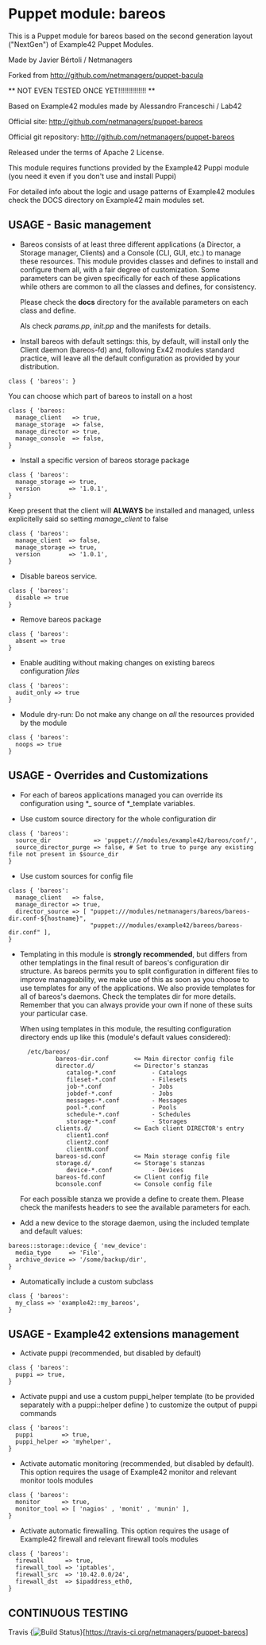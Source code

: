 # Puppet module: bareos

This is a Puppet module for bareos based on the second generation layout ("NextGen") of Example42 Puppet Modules.

Made by Javier Bértoli / Netmanagers

Forked from http://github.com/netmanagers/puppet-bacula

** NOT EVEN TESTED ONCE YET!!!!!!!!!!!!!! **

Based on Example42 modules made by Alessandro Franceschi / Lab42

Official site: http://github.com/netmanagers/puppet-bareos

Official git repository: http://github.com/netmanagers/puppet-bareos

Released under the terms of Apache 2 License.

This module requires functions provided by the Example42 Puppi module (you need it even if you don't
use and install Puppi)

For detailed info about the logic and usage patterns of Example42 modules check the DOCS directory
on Example42 main modules set.


## USAGE - Basic management

* Bareos consists of at least three different applications (a Director, a Storage manager, Clients)
  and a Console (CLI, GUI, etc.) to manage these resources. This module provides classes and defines
  to install and configure them all, with a fair degree of customization. Some parameters can be
  given specifically for each of these applications while others are common to all the
  classes and defines, for consistency.
  
  Please check the **docs** directory for the available parameters on each class and define.
  
  Als check *params.pp*, *init.pp* and the manifests for details.

* Install bareos with default settings: this, by default, will install only the Client daemon
  (bareos-fd) and, following Ex42 modules standard practice, will leave all the default configuration
  as provided by your distribution.

```puppet
class { 'bareos': }
```

  You can choose which part of bareos to install on a host

```puppet
class { 'bareos:
  manage_client   => true,
  manage_storage  => false,
  manage_director => true,
  manage_console  => false,
}
```

* Install a specific version of bareos storage package

```puppet
class { 'bareos':
  manage_storage => true,
  version        => '1.0.1',
}
```

  Keep present that the client will **ALWAYS** be installed and managed, unless explicitelly said so
  setting *manage_client* to false

```puppet
class { 'bareos':
  manage_client  => false,
  manage_storage => true,
  version        => '1.0.1',
}
```

* Disable bareos service.

```puppet
class { 'bareos':
  disable => true
}
```

* Remove bareos package

```puppet
class { 'bareos':
  absent => true
}
```

* Enable auditing without making changes on existing bareos configuration *files*

```puppet
class { 'bareos':
  audit_only => true
}
```

* Module dry-run: Do not make any change on *all* the resources provided by the module

```puppet
class { 'bareos':
  noops => true
}
```


## USAGE - Overrides and Customizations

* For each of bareos applications managed you can override its configuration using \*_ source of
  \*_template variables.

* Use custom source directory for the whole configuration dir

```puppet
class { 'bareos':
  source_dir            => 'puppet:///modules/example42/bareos/conf/',
  source_director_purge => false, # Set to true to purge any existing file not present in $source_dir
}
```

* Use custom sources for config file 

```puppet
class { 'bareos':
  manage_client   => false,
  manage_director => true,
  director_source => [ "puppet:///modules/netmanagers/bareos/bareos-dir.conf-${hostname}",
                       "puppet:///modules/example42/bareos/bareos-dir.conf" ], 
}
```

* Templating in this module is **strongly recommended**, but differs from other templatings
  in the final result of bareos's configuration dir structure. As bareos permits you to split
  configuration in different files to improve manageability, we make use of this as soon as you
  choose to use templates for any of the applications. We also provide templates for all of
  bareos's daemons. Check the templates dir for more details. Remember that you can always provide
  your own if none of these suits your particular case.

  When using templates in this module, the resulting configuration directory ends up like this
  (module's default values considered):

        /etc/bareos/
                bareos-dir.conf       <= Main director config file
                director.d/           <= Director's stanzas
                   catalog-*.conf          - Catalogs
                   fileset-*.conf          - Filesets
                   job-*.conf              - Jobs 
                   jobdef-*.conf           - Jobs 
                   messages-*.conf         - Messages
                   pool-*.conf             - Pools
                   schedule-*.conf         - Schedules
                   storage-*.conf          - Storages
                clients.d/            <= Each client DIRECTOR's entry
                   client1.conf
                   client2.conf
                   clientN.conf
                bareos-sd.conf        <= Main storage config file
                storage.d/            <= Storage's stanzas
                   device-*.conf           - Devices
                bareos-fd.conf        <= Client config file
                bconsole.conf         <= Console config file

  For each possible stanza we provide a define to create them. Please check the manifests headers
  to see the available parameters for each.

* Add a new device to the storage daemon, using the included template and default values:

```puppet
bareos::storage::device { 'new_device':
  media_type     => 'File',
  archive_device => '/some/backup/dir',
}
```

* Automatically include a custom subclass

```puppet
class { 'bareos':
  my_class => 'example42::my_bareos',
}
```


## USAGE - Example42 extensions management 
* Activate puppi (recommended, but disabled by default)

```puppet
class { 'bareos':
  puppi => true,
}
```

* Activate puppi and use a custom puppi_helper template (to be provided separately with a puppi::helper define ) to customize the output of puppi commands 

```puppet
class { 'bareos':
  puppi        => true,
  puppi_helper => 'myhelper', 
}
```

* Activate automatic monitoring (recommended, but disabled by default). This option requires the usage of Example42 monitor and relevant monitor tools modules

```puppet
class { 'bareos':
  monitor      => true,
  monitor_tool => [ 'nagios' , 'monit' , 'munin' ],
}
```

* Activate automatic firewalling. This option requires the usage of Example42 firewall and relevant firewall tools modules

```puppet
class { 'bareos':       
  firewall      => true,
  firewall_tool => 'iptables',
  firewall_src  => '10.42.0.0/24',
  firewall_dst  => $ipaddress_eth0,
}
```


## CONTINUOUS TESTING

Travis {<img src="https://travis-ci.org/netmanagers/puppet-bareos.png?branch=master" alt="Build Status" />}[https://travis-ci.org/netmanagers/puppet-bareos]
